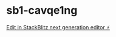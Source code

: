 # sb1-cavqe1ng

[Edit in StackBlitz next generation editor ⚡️](https://stackblitz.com/~/github.com/eqqe722/sb1-cavqe1ng)